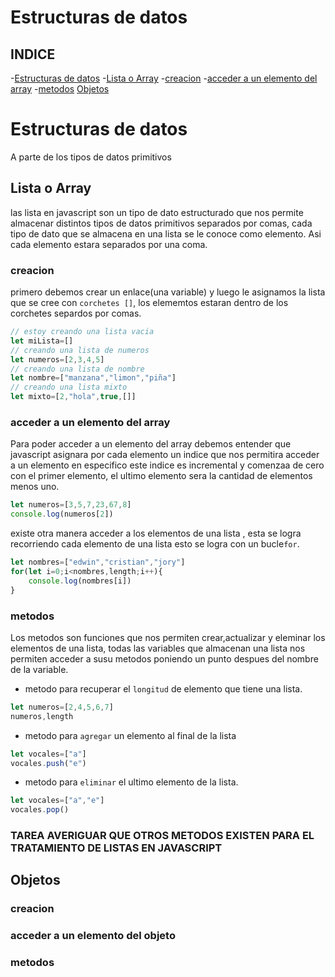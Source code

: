 # Estructuras de datos
## INDICE
-[Estructuras de datos](#estructuras-de-datos)
 -[Lista o Array](#lista-o-array)
 -[creacion](#creacion)
 -[acceder a un elemento del array](#acceder-a-un-elemento-del-array)
 -[metodos](#metodos)
[Objetos](#objetos)

# Estructuras de datos
A parte de los tipos de datos primitivos
## Lista o Array
las lista en javascript son un tipo de dato estructurado que nos permite almacenar distintos tipos de datos primitivos separados por comas, cada tipo de dato que se almacena en una lista se le conoce como elemento.
Asi cada elemento estara separados por una coma.
### creacion 
primero debemos crear un enlace(una variable) y luego le asignamos la lista  que se cree con `corchetes []`, los elememtos estaran dentro de los corchetes separdos por comas.
```js
// estoy creando una lista vacia
let miLista=[]
// creando una lista de numeros
let numeros=[2,3,4,5]
// creando una lista de nombre
let nombre=["manzana","limon","piña"]
// creando una lista mixto
let mixto=[2,"hola",true,[]]
```
### acceder a un elemento del array
Para poder acceder a un elemento del array debemos entender que javascript asignara por cada elemento un indice que nos permitira acceder a un elemento en especifico este indice es incremental y comenzaa de cero con el primer elemento, el ultimo elemento sera la cantidad de elementos menos uno.
```js
let numeros=[3,5,7,23,67,8]
console.log(numeros[2])
```
existe otra manera acceder a los elementos de una lista , esta se logra recorriendo cada elemento de una lista esto se logra con un bucle`for`.
```js
let nombres=["edwin","cristian","jory"]
for(let i=0;i<nombres,length;i++){
    console.log(nombres[i])
}
```
### metodos
Los metodos son funciones que nos permiten crear,actualizar y eleminar los elementos de una lista, todas las variables que almacenan una lista nos permiten acceder a susu metodos poniendo un punto despues del nombre de la variable.
- metodo para recuperar el `longitud` de elemento que tiene una lista.
```js
let numeros=[2,4,5,6,7]
numeros,length
```
- metodo para `agregar` un elemento al final de la lista 
```js
let vocales=["a"]
vocales.push("e")
```
- metodo para `eliminar` el ultimo elemento de la lista.
```js
let vocales=["a","e"]
vocales.pop()
```
### TAREA AVERIGUAR QUE OTROS METODOS EXISTEN PARA EL TRATAMIENTO DE LISTAS EN JAVASCRIPT
## Objetos
### creacion 
### acceder a un elemento del objeto
### metodos